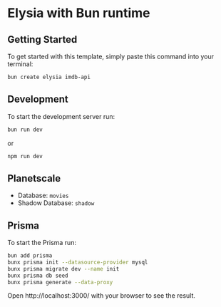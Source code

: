 # Elysia with Bun runtime

## Getting Started
To get started with this template, simply paste this command into your terminal:
```bash
bun create elysia imdb-api
```

## Development
To start the development server run:
```bash
bun run dev
```
or
```bash
npm run dev
```

## Planetscale
- Database: `movies`
- Shadow Database: `shadow`

## Prisma
To start the Prisma run:
```bash
bun add prisma
bunx prisma init --datasource-provider mysql
bunx prisma migrate dev --name init
bunx prisma db seed
bunx prisma generate --data-proxy
```

Open http://localhost:3000/ with your browser to see the result.
